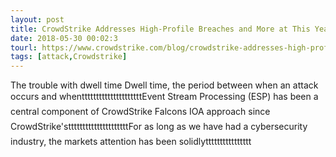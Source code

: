 ```yaml
---
layout: post
title: CrowdStrike Addresses High-Profile Breaches and More at This Years Gartner Summit
date: 2018-05-30 00:02:3
tourl: https://www.crowdstrike.com/blog/crowdstrike-addresses-high-profile-breaches-and-more-at-this-years-gartner-summit/
tags: [attack,Crowdstrike]
---
```

The trouble with dwell time Dwell time, the period between when an attack occurs and whentttttttttttttttttttttEvent Stream Processing (ESP) has been a central component of CrowdStrike Falcons IOA approach since CrowdStrike'stttttttttttttttttttttFor as long as we have had a cybersecurity industry, the markets attention has been solidlytttttttttttttttt